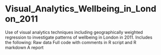 # Visual_Analytics_Wellbeing_in_London_2011
Use of visual analytics techniques including geographically weighted regression to investigate patterns of wellbeing in London in 2011.
Includes the following:
Raw data 
Full code with comments in R script and R markdown 
A report 
